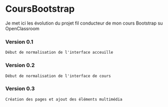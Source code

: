 # CoursBootstrap
 Je met ici les évolution du projet fil conducteur de mon cours Bootstrap su OpenClassroom

### Version 0.1
	Début de normalisation de l'interface acceuille

 
### Version 0.2
	Début de normalisation de l'interface de cours

### Version 0.3
	Création des pages et ajout des éléments multimédia